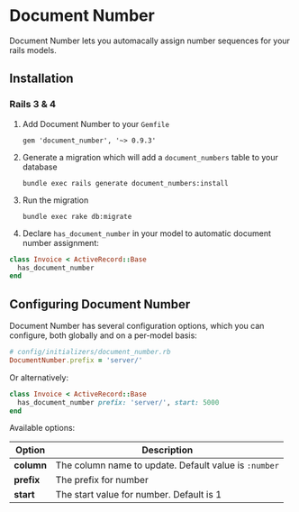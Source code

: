 # Document Number

Document Number lets you automacally assign number sequences for your rails models.

## Installation

### Rails 3 & 4

1. Add Document Number to your `Gemfile`

    `gem 'document_number', '~> 0.9.3'`

2. Generate a migration which will add a `document_numbers` table to your database

    `bundle exec rails generate document_numbers:install`

3. Run the migration

    `bundle exec rake db:migrate`

4. Declare `has_document_number` in your model to automatic document number assignment:

```ruby
class Invoice < ActiveRecord::Base
  has_document_number
end
```

## Configuring Document Number

Document Number has several configuration options, which you can configure, both globally and on a per-model basis:

```ruby
# config/initializers/document_number.rb
DocumentNumber.prefix = 'server/'
```

Or alternatively:

```ruby
class Invoice < ActiveRecord::Base
  has_document_number prefix: 'server/', start: 5000
end
```

Available options:

| Option | Description |
|--------|-------------|
| **column** | The column name to update. Default value is `:number` |
| **prefix** | The prefix for number |
| **start**  | The start value for number. Default is 1 |
